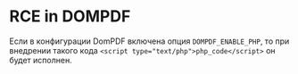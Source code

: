 # RCE in DOMPDF

Если в конфигурации DomPDF включена опция `DOMPDF_ENABLE_PHP`, то при внедрении такого кода `<script type="text/php">php_code</script>` он будет исполнен.
